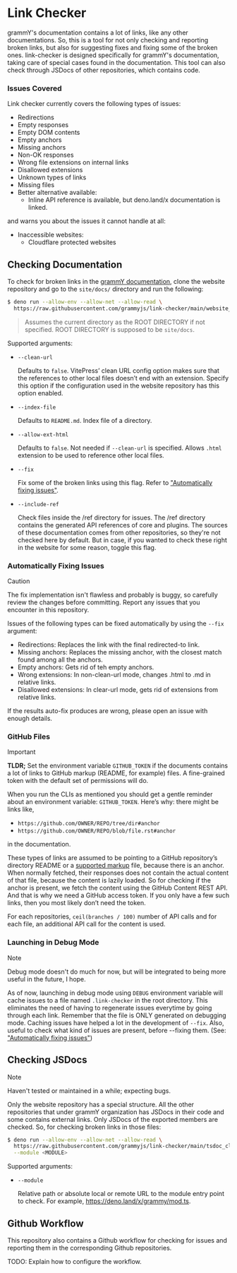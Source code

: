 # Link Checker

grammY's documentation contains a lot of links, like any other documentations.
So, this is a tool for not only checking and reporting broken links, but also for suggesting fixes and fixing some of the broken ones.
link-checker is designed specifically for grammY's documentation, taking care of special cases found in the documentation.
This tool can also check through JSDocs of other repositories, which contains code.

### Issues Covered

Link checker currently covers the following types of issues:

- Redirections
- Empty responses
- Empty DOM contents
- Empty anchors
- Missing anchors
- Non-OK responses
- Wrong file extensions on internal links
- Disallowed extensions
- Unknown types of links
- Missing files
- Better alternative available:
  - Inline API reference is available, but deno.land/x documentation is linked.

and warns you about the issues it cannot handle at all:

- Inaccessible websites:
  - Cloudflare protected websites

## Checking Documentation

To check for broken links in the [grammY documentation](https://github.com/grammyjs/website), clone the website repository and go
to the `site/docs/` directory and run the following:

```sh
$ deno run --allow-env --allow-net --allow-read \
  https://raw.githubusercontent.com/grammyjs/link-checker/main/website_cli.ts [ROOT DIRECTORY]
```

> Assumes the current directory as the ROOT DIRECTORY if not specified.
> ROOT DIRECTORY is supposed to be `site/docs`.

Supported arguments:

- `--clean-url`
  
  Defaults to `false`.
  VitePress’ clean URL config option makes sure that the references to other local files doesn’t end with an extension.
  Specify this option if the configuration used in the website repository has this option enabled.
- `--index-file`
  
  Defaults to `README.md`.
  Index file of a directory.
- `--allow-ext-html`
  
  Defaults to `false`.
  Not needed if `--clean-url` is specified.
  Allows `.html` extension to be used to reference other local files.
- `--fix`
  
  Fix some of the broken links using this flag.
  Refer to ["Automatically fixing issues"](#automatically-fixing-issues).
- `--include-ref`

  Check files inside the /ref directory for issues.
  The /ref directory contains the generated API references of core and plugins.
  The sources of these documentation comes from other repositories, so they're not checked here by default.
  But in case, if you wanted to check these right in the website for some reason, toggle this flag.

### Automatically Fixing Issues

> [!CAUTION]
> The fix implementation isn't flawless and probably is buggy, so carefully review the changes before committing.
> Report any issues that you encounter in this repository.

Issues of the following types can be fixed automatically by using the `--fix` argument:

- Redirections: Replaces the link with the final redirected-to link.
- Missing anchors: Replaces the missing anchor, with the closest match found among all the anchors.
- Empty anchors: Gets rid of teh empty anchors.
- Wrong extensions: In non-clean-url mode, changes .html to .md in relative links.
- Disallowed extensions: In clear-url mode, gets rid of extensions from relative links.

If the results auto-fix produces are wrong, please open an issue with enough details.

### GitHub Files

> [!IMPORTANT]
> **TLDR;** Set the environment variable `GITHUB_TOKEN` if the documents contains a lot of links to GitHub markup (README, for example) files.
> A fine-grained token with the default set of permissions will do.

When you run the CLIs as mentioned you should get a gentle reminder about an environment variable: `GITHUB_TOKEN`.
Here’s why: there might be links like,

- `https://github.com/OWNER/REPO/tree/dir#anchor`
- `https://github.com/OWNER/REPO/blob/file.rst#anchor`

in the documentation.

These types of links are assumed to be pointing to a GitHub repository’s directory README or a [supported markup](https://github.com/github/markup/blob/master/README.md#markups) file, because there is an anchor.
When normally fetched, their responses does not contain the actual content of that file, because the content is lazily loaded.
So for checking if the anchor is present, we fetch the content using the GitHub Content REST API.
And that is why we need a GitHub access token. If you only have a few such links, then you most likely don’t need the token.

For each repositories, `ceil(branches / 100)` number of API calls and for each file, an additional API call for the content is used.

### Launching in Debug Mode

> [!NOTE]
> Debug mode doesn't do much for now, but will be integrated to being more useful in the future, I hope.

As of now, launching in debug mode using `DEBUG` environment variable will cache issues to a file named `.link-checker` in the root directory.
This eliminates the need of having to regenerate issues everytime by going through each link.
Remember that the file is ONLY generated on debugging mode.
Caching issues have helped a lot in the development of `--fix`.
Also, useful to check what kind of issues are present, before --fixing them.
(See: ["Automatically fixing issues"](#automatically-fixing-issues))

## Checking JSDocs

> [!NOTE]
> Haven't tested or maintained in a while; expecting bugs.

Only the website repository has a special structure.
All the other repositories that under grammY organization has JSDocs in their code and some contains external links.
Only JSDocs of the exported members are checked. So, for checking broken links in those files:

```sh
$ deno run --allow-env --allow-net --allow-read \
  https://raw.githubusercontent.com/grammyjs/link-checker/main/tsdoc_cli.ts \
  --module <MODULE>
```

Supported arguments:

- `--module`

  Relative path or absolute local or remote URL to the module entry point to check. For example,
  https://deno.land/x/grammy/mod.ts.

## Github Workflow

This repository also contains a Github workflow for checking for issues and reporting them in the corresponding Github repositories.

TODO: Explain how to configure the workflow.
